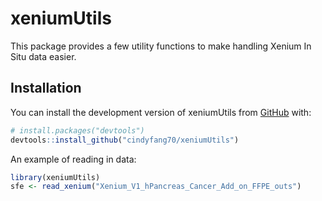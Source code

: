 
# xeniumUtils

<!-- badges: start -->
<!-- badges: end -->

This package provides a few utility functions to make handling Xenium In Situ data easier.

## Installation

You can install the development version of xeniumUtils from [GitHub](https://github.com/) with:

``` r
# install.packages("devtools")
devtools::install_github("cindyfang70/xeniumUtils")
```

An example of reading in data:

``` r
library(xeniumUtils)
sfe <- read_xenium("Xenium_V1_hPancreas_Cancer_Add_on_FFPE_outs")
```

